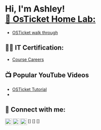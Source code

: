 
<h1>Hi, I'm Ashley! <br/><a href=></a> <a href="https:/https://github.com/Ansams210/"https://www.linkedin.com/in/ash-sams-721376261




<h2>👯 OsTicket Home Lab:</h2>  

- [OSTicket walk through](https://www.youtube.com/watch?v=a83ASGn_V_s) 

<h2>👨‍💻 IT Certification:</h2>

 - [Course Careers](https://www.youtube.com/watch?v=a83ASGn_V_s) 

<h2>📺 Popular YouTube Videos</h2>

- [OSTicket Tutorial](https://www.youtube.com/watch?v=a83ASGn_V_s)
-
<h2> 🤳 Connect with me:</h2>

[youtube]: https://www.youtube.com/c/joshmadakor
[<img align="left" alt="JoshMadakor | YouTube" width="22px" src="https://cdn.jsdelivr.net/npm/simple-icons@v3/icons/youtube.svg" />]
[<img align="left" alt="JoshMadakor | LinkedIn" width="22px" src="https://cdn.jsdelivr.net/npm/simple-icons@v3/icons/linkedin.svg" />]
[<img align="left" alt="JoshMadakor | Instagram" width="22px" src="https://cdn.jsdelivr.net/npm/simple-icons@v3/icons/instagram.svg" />]

[youtube]: https://www.youtube.com/c/joshmadakor
[instagram]: https://www.instagram.com/joshmadakor/
[linkedin]: https://linkedin.com/in/joshmadakor



